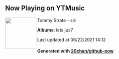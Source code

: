 ## Now Playing on YTMusic

[<img align="left" width="100" src="https://lh3.googleusercontent.com/xRgBTwr6aixDFVxEHdcG86lszYiI_lF2Bg5zWHMm13Xk0XVPhK5b7OuKxnuRteZPPaHHH7CN6G9rkBAW">](https://music.youtube.com/watch?v=3sQaeI-2A5k)

Tommy Strate - siri

**Albums**: lets jus7

Last updated at 06/22/2021 14:12

#### Generated with [20chan/github-now](https://github.com/20chan/github-now)
